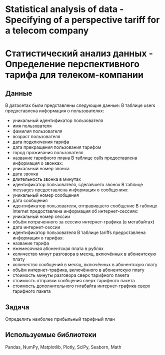 # Statistical analysis of data - Specifying of a perspective tariff for a telecom company
# Статистический анализ данных - Определение перспективного тарифа для телеком-компании

## Данные
В датасетах были представлены следующие данные:
В таблице users предоставлена информация о пользователях:
- уникальный идентификатор пользователя
- имя пользователя
- фамилия пользователя
- возраст пользователя
- дата подключения тарифа
- дата прекращения пользования тарифом 
- город проживания пользователя
- название тарифного плана
В таблице calls предоставлена информация о звонках:
- уникальный номер звонка
- дата звонка
- длительность звонка в минутах
- идентификатор пользователя, сделавшего звонок
В таблице messages предоставлена информация о сообщениях:
- уникальный номер сообщения
- дата сообщения
- идентификатор пользователя, отправившего сообщение
В таблице internet предоставлена информация об интернет-сессиях:
- уникальный номер сессии
- объём потраченного за сессию интернет-трафика (в мегабайтах)
- дата интернет-сессии
- идентификатор пользователя
В таблице tariffs предоставлена информация о тарифах:
- название тарифа
- ежемесячная абонентская плата в рублях
- количество минут разговора в месяц, включённых в абонентскую плату
- количество сообщений в месяц, включённых в абонентскую плату
- объём интернет-трафика, включённого в абонентскую плату
- стоимость минуты разговора сверх тарифного пакета
- стоимость отправки сообщения сверх тарифного пакета
- стоимость дополнительного гигабайта интернет-трафика сверх тарифного пакета

## Задача
Определить наиболее прибыльный тарифный план

## Используемые библиотеки
Pandas, NumPy, Matplotlib, Plotly, SciPy, Seaborn, Math

